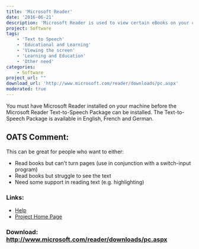 ```yaml
---
title: 'Microsoft Reader'
date: '2016-06-21'
description: 'Microsoft Reader is used to view certain eBooks on your computer. An additional piece of software, \''Microsoft Reader Text-to-Speech Package\'' can be downloaded in order to speak your eBooks to you, giving you access to all manner of novels and non-fiction eBooks without the need to read them from the screen.'
project: Software
tags:
    - 'Text to Speech'
    - 'Educational and Learning'
    - 'Viewing the screen'
    - 'Learning and Education'
    - 'Other need'
categories:
    - Software
project_url: ""
download_url: 'http://www.microsoft.com/reader/downloads/pc.aspx'
moderated: true
---
```

You must have Microsoft Reader installed on your machine before the Microsoft Reader Text-to-Speech Package can be installed. The Text-to-Speech Package is available in English, French and German.

OATS Comment:
-------------

This can be great for people who want to either:

- Read books but can't turn pages (use in conjunction with a switch-input program)
- Read books but struggle to see the text
- Need some support in reading text (e.g. highlighting)

  

### Links:
- <a href="http://www.microsoft.com/reader/info/default.asp">Help</a>
- <a href="http://www.microsoft.com/reader/default.asp">Project Home Page</a>

### Download: http://www.microsoft.com/reader/downloads/pc.aspx 